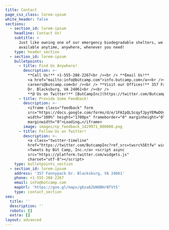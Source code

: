 ```yaml
---
title: Contact
page_css_class: lorem-ipsum
white_header: false
sections:
  - section_id: lorem-ipsum
    headline: Contact Us!
    subtitle: >
      Just like owning one of our emergency biodegradable shelters, we're
      available anytime, anywhere, whenever you need!
    type: header_section
  - section_id: lorem-ipsum
    bulletpoints:
      - title: Find Us Anywhere!
        description: >-
          **Call Us!** +1-555-288-2267<br /><br /> **Email Us!**
          <a href="mailto:info@bütcamp.com">info.butcamp.com</a><br /><br /> **Apply to Work with Us!**
          careers@butcamp.com<br /><br /> **Visit our Offices!** 357 Fannypack
          Dr. Blacksburg, VA 24061<br /><br />
          **@ Us on Twitter!** [ButCampInc](https://twitter.com/ButcampInc)
      - title: Provide Some Feedback!
        description: >-
          <iframe class="feedback" form
          src="https://docs.google.com/forms/d/e/1FAIpQLScqyfJpyYEMwDUy81ZctaZYGe6IZ7yDZdkz7p-g8d5vf5pXQQ/viewform?embedded=true"
          width="100%" height="1700px" frameborder="0" marginheight="0"
          marginwidth="0">Loading…</iframe>
        image: images/np_feedback_1429971_000000.png
      - title: Follow Us on Twitter!
        description: >-
          <a class="twitter-timeline"
          href="https://twitter.com/ButcampInc?ref_src=twsrc%5Etfw" width="800"
          >Tweets by Büt Camp, Inc.</a> <script async
          src="https://platform.twitter.com/widgets.js"
          charset="utf-8"></script>
    type: bulletpoints_section
  - section_id: lorem-ipsum
    address: '357 Fannypack Dr. Blacksburg, VA 24061'
    phone: +1-555-288-2267
    email: info@bütcamp.com
    mapUrl: 'https://goo.gl/maps/g6za62bN9BHrNTVt5'
    type: contact_section
seo:
  title: ''
  description: ''
  robots: []
  extra: []
layout: advanced
---
```

